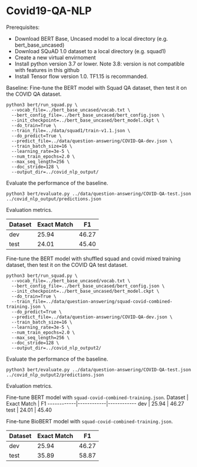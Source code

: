 # Covid19-QA-NLP

Prerequisites:

* Download BERT Base, Uncased model to a local directory (e.g. bert_base_uncased)
* Download SQuAD 1.0 dataset to a local directory (e.g. squad1)
* Create a new virtual envirnoment
* Install python version 3.7 or lower. Note 3.8: version is not compatible with features in this github 
* Install Tensor flow version 1.0. TF1.15 is recommanded.

Baseline: Fine-tune the BERT model with Squad QA dataset, then test it on the COVID QA dataset.
```
python3 bert/run_squad.py \
  --vocab_file=../bert_base_uncased/vocab.txt \
  --bert_config_file=../bert_base_uncased/bert_config.json \
  --init_checkpoint=../bert_base_uncased/bert_model.ckpt \
  --do_train=True \
  --train_file=../data/squad1/train-v1.1.json \
  --do_predict=True \
  --predict_file=../data/question-answering/COVID-QA-dev.json \
  --train_batch_size=16 \
  --learning_rate=3e-5 \
  --num_train_epochs=2.0 \
  --max_seq_length=256 \
  --doc_stride=128 \
  --output_dir=../covid_nlp_output/
```

Evaluate the performance of the baseline.
```
python3 bert/evaluate.py ../data/question-answering/COVID-QA-test.json ../covid_nlp_output/predictions.json
```
Evaluation metrics.

Dataset | Exact Match | F1
------------|------------|------------
dev | 25.94 | 46.27
test | 24.01 | 45.40


Fine-tune the BERT model with shuffled squad and covid mixed training dataset, then test it on the COVID QA test dataset.
```
python3 bert/run_squad.py \
  --vocab_file=../bert_base_uncased/vocab.txt \
  --bert_config_file=../bert_base_uncased/bert_config.json \
  --init_checkpoint=../bert_base_uncased/bert_model.ckpt \
  --do_train=True \
  --train_file=../data/question-answering/squad-covid-combined-training.json \
  --do_predict=True \
  --predict_file=../data/question-answering/COVID-QA-dev.json \
  --train_batch_size=16 \
  --learning_rate=3e-5 \
  --num_train_epochs=2.0 \
  --max_seq_length=256 \
  --doc_stride=128 \
  --output_dir=../covid_nlp_output2/
```

Evaluate the performance of the baseline.
```
python3 bert/evaluate.py ../data/question-answering/COVID-QA-test.json ../covid_nlp_output2/predictions.json
```
Evaluation metrics.

Fine-tune BERT model with `squad-covid-combined-training.json`.
Dataset | Exact Match | F1
------------|------------|------------
dev | 25.94 | 46.27
test | 24.01 | 45.40

Fine-tune BioBERT model with `squad-covid-combined-training.json`.

Dataset | Exact Match | F1
------------|------------|------------
dev | 25.94 | 46.27
test | 35.89 | 58.87

